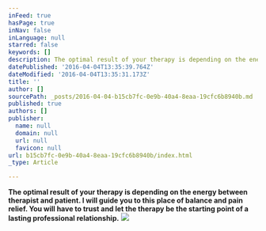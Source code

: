 ```yaml
---
inFeed: true
hasPage: true
inNav: false
inLanguage: null
starred: false
keywords: []
description: The optimal result of your therapy is depending on the energy between therapist and patient. I will guide you to this place of balance and pain relief. You will have to trust and let the therapy be the starting point of a lasting professional relationship.
datePublished: '2016-04-04T13:35:39.764Z'
dateModified: '2016-04-04T13:35:31.173Z'
title: ''
author: []
sourcePath: _posts/2016-04-04-b15cb7fc-0e9b-40a4-8eaa-19cfc6b8940b.md
published: true
authors: []
publisher:
  name: null
  domain: null
  url: null
  favicon: null
url: b15cb7fc-0e9b-40a4-8eaa-19cfc6b8940b/index.html
_type: Article

---
```

****The optimal result of your therapy is depending on the energy between therapist and patient. I will guide you to this place of balance and pain relief. You will have to trust and let the therapy be the starting point of a lasting professional relationship.****
![](https://the-grid-user-content.s3-us-west-2.amazonaws.com/01263b60-d52e-4ddc-b31f-311d63f3e90d.jpg)